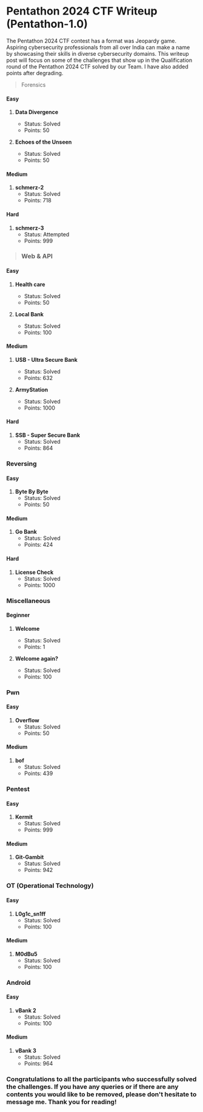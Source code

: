 # Pentathon 2024 CTF Writeup (Pentathon-1.0)
The Pentathon 2024 CTF contest has a format was Jeopardy game. Aspiring cybersecurity professionals from all over India can make a name by showcasing their skills in diverse cybersecurity domains. This writeup post will focus on some of the challenges that show up in the Qualification round of the Pentathon 2024 CTF solved by our Team. I have also added points after degrading.

> Forensics
#### Easy
1. **Data Divergence**
   - Status: Solved
   - Points: 50

2. **Echoes of the Unseen**
   - Status: Solved
   - Points: 50

#### Medium
1. **schmerz-2**
   - Status: Solved
   - Points: 718

#### Hard
1. **schmerz-3**
   - Status: Attempted
   - Points: 999

> ### Web & API
#### Easy
1. **Health care**
   - Status: Solved
   - Points: 50

2. **Local Bank**
   - Status: Solved
   - Points: 100

#### Medium
1. **USB - Ultra Secure Bank**
   - Status: Solved
   - Points: 632

2. **ArmyStation**
   - Status: Solved
   - Points: 1000

#### Hard
1. **SSB - Super Secure Bank**
   - Status: Solved
   - Points: 864

### Reversing

#### Easy
1. **Byte By Byte**
   - Status: Solved
   - Points: 50

#### Medium
1. **Go Bank**
   - Status: Solved
   - Points: 424

#### Hard
1. **License Check**
   - Status: Solved
   - Points: 1000

### Miscellaneous

#### Beginner
1. **Welcome**
   - Status: Solved
   - Points: 1

2. **Welcome again?**
   - Status: Solved
   - Points: 100

### Pwn

#### Easy
1. **Overflow**
   - Status: Solved
   - Points: 50

#### Medium
1. **bof**
   - Status: Solved
   - Points: 439

### Pentest

#### Easy
1. **Kermit**
   - Status: Solved
   - Points: 999

#### Medium
1. **Git-Gambit**
   - Status: Solved
   - Points: 942

### OT (Operational Technology)

#### Easy
1. **L0g1c_sn1ff**
   - Status: Solved
   - Points: 100

#### Medium
1. **M0dBu5**
   - Status: Solved
   - Points: 100

### Android

#### Easy
1. **vBank 2**
   - Status: Solved
   - Points: 100

#### Medium
1. **vBank 3**
   - Status: Solved
   - Points: 964 


### Congratulations to all the participants who successfully solved the challenges. If you have any queries or if there are any contents you would like to be removed, please don't hesitate to message me. Thank you for reading!
